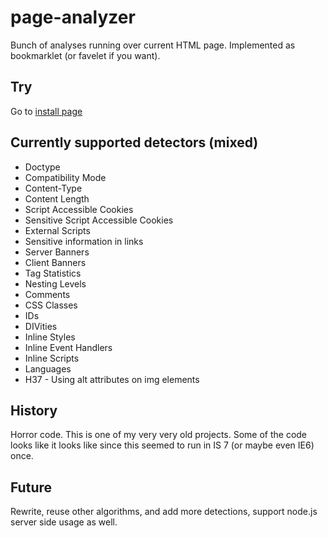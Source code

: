 # page-analyzer


Bunch of analyses running over current HTML page.
Implemented  as bookmarklet (or favelet if you want).


## Try

Go to [install page](http://ainthek.github.io/page-analyzer/favelets/analyzer/install.html)

## Currently supported detectors (mixed)

- Doctype
- Compatibility Mode
- Content-Type
- Content Length
- Script Accessible Cookies
- Sensitive Script Accessible Cookies
- External Scripts
- Sensitive information in links
- Server Banners
- Client Banners
- Tag Statistics
- Nesting Levels
- Comments
- CSS Classes
- IDs
- DIVities
- Inline Styles
- Inline Event Handlers
- Inline Scripts
- Languages
- H37 - Using alt attributes on img elements


## History
Horror code. This is one of my very very old projects.
Some of the code looks like it looks like since this seemed to run in IS 7 (or maybe even IE6) once.

## Future
Rewrite, reuse other algorithms, and add more detections, support node.js server side usage as well.